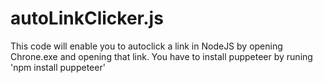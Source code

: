 # autoLinkClicker.js

This code will enable you to autoclick a link in NodeJS by opening Chrone.exe and opening that link. You have to install puppeteer by runing 'npm install puppeteer'
